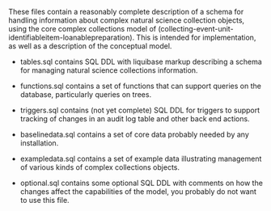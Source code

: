These files contain a reasonably complete description of a schema for
handling information about complex natural science collection objects, 
using the core complex collections model of (collecting-event-unit-
identifiableitem-loanablepreparation).  This is intended for 
implementation, as well as a description of the conceptual model.

* tables.sql contains SQL DDL with liquibase markup describing a 
schema for managing natural science collections information.  

* functions.sql contains a set of functions that can support queries 
on the database, particularly queries on trees.

* triggers.sql contains (not yet complete) SQL DDL for triggers to 
support tracking of changes in an audit log table and other back end 
actions.

* baselinedata.sql contains a set of core data probably needed by any
installation.

* exampledata.sql contains a set of example data illustrating management
of various kinds of complex collections objects.  

* optional.sql contains some optional SQL DDL with comments on how
the changes affect the capabilities of the model, you probably do 
not want to use this file.
